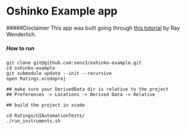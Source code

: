 # Oshinko Example app

#####Disclaimer
This app was built going through [this tutorial](http://www.raywenderlich.com/5138/beginning-storyboards-in-ios-5-part-1) by Ray Wenderlich.

##### How to run
	git clone git@github.com:sens3/oshinko-example.git
	cd oshinko-example
	git submodule update --init --recursive
	open Ratings.xcodeproj
	
	## make sure your DerivedData dir is relative to the project
	## Preferences -> Locations -> Derived Data -> Relative
	
	## build the project in xcode
	
	cd Ratings/UIAutomationTests/
	./run_instruments.sh